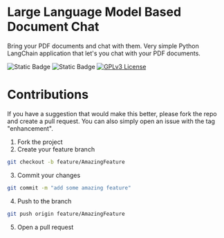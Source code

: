 # Large Language Model Based Document Chat

Bring your PDF documents and chat with them. Very simple Python LangChain application that let's you chat with your PDF documents.

![Static Badge](https://img.shields.io/badge/Python-3.11.4-blue)
![Static Badge](https://img.shields.io/badge/Langchain-0.0.184-blue)
[![GPLv3 License](https://img.shields.io/badge/License-GPL%20v3-yellow.svg)](https://opensource.org/licenses/)

# Contributions

If you have a suggestion that would make this better, please fork the repo and create a pull request. You can also simply open an issue with the tag "enhancement".

1. Fork the project
2. Create your feature branch
```sh
git checkout -b feature/AmazingFeature
```
3. Commit your changes
```sh
git commit -m "add some amazing feature"
```
4. Push to the branch 
```sh
git push origin feature/AmazingFeature
```
5. Open a pull request